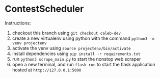 # ContestScheduler

Instructions:

1. checkout this branch using `git checkout caleb-dev`
2. create a new virtualenv using python with the command `python3 -m venv projectenv`
3. activate the venv using `source projectenv/bin/activate`
4. install dependencies using `pip install -r requirements.txt`
5. run `python3 scrape_main.py` to start the nonstop web scraper
6. open a new terminal, and run `flask run` to start the flask application hosted at `http://127.0.0.1:5000`
